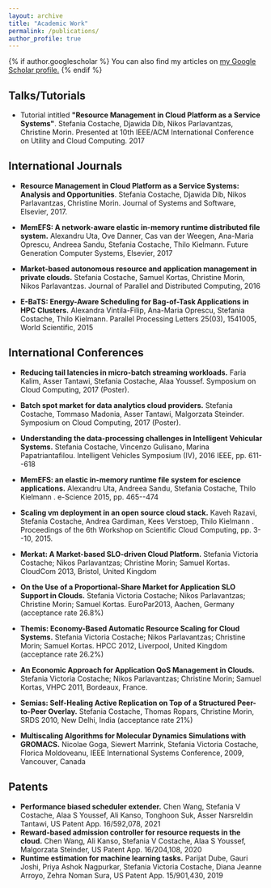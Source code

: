 ```yaml
---
layout: archive
title: "Academic Work"
permalink: /publications/
author_profile: true
---
```


{% if author.googlescholar %}
  You can also find my articles on <u><a href="{{author.googlescholar}}">my Google Scholar profile</a>.</u>
{% endif %}

Talks/Tutorials
------

* Tutorial intitled **"Resource Management in Cloud Platform as a Service Systems"**. Stefania Costache, Djawida Dib, Nikos Parlavantzas, Christine Morin. Presented at 10th IEEE/ACM International Conference on Utility and Cloud Computing. 2017

International Journals
------

* **Resource Management in Cloud Platform as a Service Systems: Analysis and Opportunities**. Stefania Costache, Djawida Dib, Nikos Parlavantzas, Christine Morin. Journal of Systems and Software, Elsevier, 2017.

* **MemEFS: A network-aware elastic in-memory runtime distributed file system.** Alexandru Uta, Ove Danner, Cas van der Weegen, Ana-Maria Oprescu, Andreea Sandu, Stefania Costache, Thilo Kielmann. Future Generation Computer Systems, Elsevier, 2017

* **Market-based autonomous resource and application management in private clouds.** Stefania Costache, Samuel Kortas, Christine Morin, Nikos Parlavantzas. Journal of Parallel and Distributed Computing, 2016

* **E-BaTS: Energy-Aware Scheduling for Bag-of-Task Applications in HPC Clusters.** Alexandra Vintila-Filip, Ana-Maria Oprescu, Stefania Costache, Thilo Kielmann. Parallel Processing Letters 25(03), 1541005, World Scientific, 2015


International Conferences
-------

* **Reducing tail latencies in micro-batch streaming workloads.** Faria Kalim, Asser Tantawi, Stefania Costache, Alaa Youssef. Symposium on Cloud Computing, 2017 (Poster).

* **Batch spot market for data analytics cloud providers.** Stefania Costache, Tommaso Madonia, Asser Tantawi, Malgorzata Steinder. Symposium on Cloud Computing, 2017 (Poster).

* **Understanding the data-processing challenges in Intelligent Vehicular Systems.** Stefania Costache, Vincenzo Gulisano, Marina Papatriantafilou. Intelligent Vehicles Symposium (IV), 2016 IEEE, pp. 611--618

* **MemEFS: an elastic in-memory runtime file system for escience applications.** Alexandru Uta, Andreea Sandu, Stefania Costache, Thilo Kielmann . e-Science 2015, pp. 465--474

* **Scaling vm deployment in an open source cloud stack.** Kaveh Razavi, Stefania Costache, Andrea Gardiman, Kees Verstoep, Thilo Kielmann . Proceedings of the 6th Workshop on Scientific Cloud Computing, pp. 3--10, 2015.

* **Merkat: A Market-based SLO-driven Cloud Platform.** Stefania Victoria Costache; Nikos Parlavantzas; Christine Morin; Samuel Kortas. CloudCom 2013, Bristol, United Kingdom

* **On the Use of a Proportional-Share Market for Application SLO Support in Clouds.** Stefania Victoria Costache; Nikos Parlavantzas; Christine Morin; Samuel Kortas. EuroPar2013, Aachen, Germany (acceptance rate 26.8%)

* **Themis: Economy-Based Automatic Resource Scaling for Cloud Systems.** Stefania Victoria Costache; Nikos Parlavantzas; Christine Morin; Samuel Kortas. HPCC 2012, Liverpool, United Kingdom (acceptance rate 26.2%)

* **An Economic Approach for Application QoS Management in Clouds.** Stefania Victoria Costache; Nikos Parlavantzas; Christine Morin; Samuel Kortas, VHPC 2011, Bordeaux, France.

* **Semias: Self-Healing Active Replication on Top of a Structured Peer-to-Peer Overlay.** Stefania Costache, Thomas Ropars, Christine Morin, SRDS 2010, New Delhi, India (acceptance rate 21%)

* **Multiscaling Algorithms for Molecular Dynamics Simulations with GROMACS.** Nicolae Goga, Siewert Marrink, Stefania Victoria Costache, Florica Moldoveanu, IEEE International Systems Conference, 2009, Vancouver, Canada

Patents
-------
* **Performance biased scheduler extender.** Chen Wang, Stefania V Costache, Alaa S Youssef, Ali Kanso, Tonghoon Suk, Asser Narsreldin Tantawi, US Patent App. 16/592,078, 2021
* **Reward-based admission controller for resource requests in the cloud.** Chen Wang, Ali Kanso, Stefania V Costache, Alaa S Youssef, Malgorzata Steinder, US Patent App. 16/204,108, 2020
* **Runtime estimation for machine learning tasks.** Parijat Dube, Gauri Joshi, Priya Ashok Nagpurkar, Stefania Victoria Costache, Diana Jeanne Arroyo, Zehra Noman Sura, US Patent App. 15/901,430, 2019
